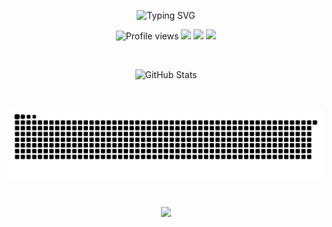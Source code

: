 
<p align="center">
  <img src="https://readme-typing-svg.herokuapp.com?font=Fira+Code&duration=2000&pause=500&color=F2F2F2&center=true&vCenter=true&multiline=true&width=435&lines=Siempre+haciendo+cosas;Y+rompiendo+otras+de+paso" alt="Typing SVG" />
</p>

<p align="center">
  <img src="https://komarev.com/ghpvc/?username=gnicolasm&style=flat&color=7e3ff2" alt="Profile views" />
  <img src="https://img.shields.io/badge/Mood-Coffee☕️-7e3ff2?style=flat&labelColor=5b2eb2" />
  <img src="https://img.shields.io/badge/Vibes-Chill🌀-0099ff?style=flat&labelColor=007acc" />
  <img src="https://img.shields.io/badge/Style-Minimal🧼-25c2a0?style=flat&labelColor=159e84" />
</p>

<br/>

<p align="center">
  <img src="https://github-readme-stats.vercel.app/api?username=gnicolasm&show_icons=true&theme=tokyonight&hide_title=true&hide_border=true&count_private=true" alt="GitHub Stats" />
</p>

<br/>

<p align="center">
  <picture>
    <source media="(prefers-color-scheme: dark)" srcset="https://raw.githubusercontent.com/gnicolasm/gnicolasm/output/github-contribution-grid-snake-dark.svg" />
    <source media="(prefers-color-scheme: light)" srcset="https://raw.githubusercontent.com/gnicolasm/gnicolasm/output/github-contribution-grid-snake.svg" />
    <img alt="github contribution grid snake animation" src="https://raw.githubusercontent.com/gnicolasm/gnicolasm/output/github-contribution-grid-snake.svg" />
  </picture>
</p>

<br/>

<p align="center">
  <img src="https://capsule-render.vercel.app/api?type=waving&color=gradient&height=120&section=footer" />
</p>
